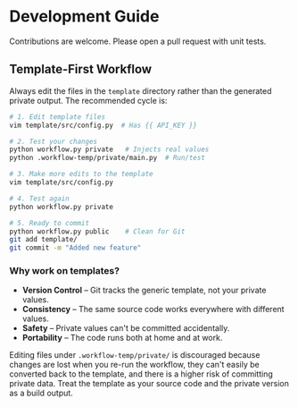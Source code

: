 # Development Guide

Contributions are welcome. Please open a pull request with unit tests.

## Template-First Workflow

Always edit the files in the `template` directory rather than the generated
private output. The recommended cycle is:

```bash
# 1. Edit template files
vim template/src/config.py  # Has {{ API_KEY }}

# 2. Test your changes
python workflow.py private   # Injects real values
python .workflow-temp/private/main.py  # Run/test

# 3. Make more edits to the template
vim template/src/config.py

# 4. Test again
python workflow.py private

# 5. Ready to commit
python workflow.py public    # Clean for Git
git add template/
git commit -m "Added new feature"
```

### Why work on templates?

- **Version Control** – Git tracks the generic template, not your private values.
- **Consistency** – The same source code works everywhere with different values.
- **Safety** – Private values can't be committed accidentally.
- **Portability** – The code runs both at home and at work.

Editing files under `.workflow-temp/private/` is discouraged because changes are
lost when you re-run the workflow, they can't easily be converted back to the
template, and there is a higher risk of committing private data. Treat the
template as your source code and the private version as a build output.
